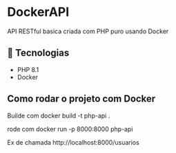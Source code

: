 # DockerAPI
API RESTful basica criada com PHP puro usando Docker

## 🔧 Tecnologias

- PHP 8.1
- Docker

## Como rodar o projeto com Docker

Builde com 
    docker build -t php-api .

rode com
    docker run -p 8000:8000 php-api

Ex de chamada
    http://localhost:8000/usuarios
